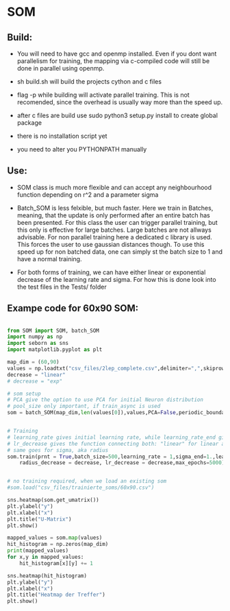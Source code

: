# SOM

## Build:
- You will need to have gcc and openmp installed. Even if you dont want parallelism for training, the mapping via c-compiled code will still be done in parallel using openmp.

- sh build.sh will build the projects cython and c files<br/>

- flag -p while building will activate parallel training. This is not recomended, since the overhead is usually way more than the speed up. <br/>

- after c files are build use sudo python3 setup.py install to create global package<br/>

- there is no installation script yet<br/>

- you need to alter you PYTHONPATH manually<br/>

## Use:
- SOM class is much more flexible and can accept any neighbourhood function depending on r^2 and a parameter sigma

- Batch_SOM is less felxible, but much faster. Here we train in Batches, meaning, that the update is only performed after an entire batch has been presented. For this class the user can trigger parallel training, but this only is effective for large batches. Large batches are not allways advisable.
For non parallel training here a dedicated c library is used. This forces the user to use gaussian distances though. To use this speed up for non batched data, one can simply st the batch size to 1 and have a normal training.

- For both forms of training, we can have either linear or exponential decrease of the learning rate and sigma. 
For how this is done look into the test files in the Tests/ folder

## Exampe code for 60x90 SOM:

```python
	
from SOM import SOM, batch_SOM
import numpy as np
import seborn as sns
import matplotlib.pyplot as plt

map_dim = (60,90)
values = np.loadtxt("csv_files/2lep_complete.csv",delimiter=",",skiprows=1)
decrease = "linear"
# decrease = "exp"

# som setup
# PCA give the option to use PCA for initial Neuron distribution
# pool_size only important, if train_async is used
som = batch_SOM(map_dim,len(values[0]),values,PCA=False,periodic_boundarys=True)


# Training 
# learning_rate gives initial learning rate, while learning_rate_end gives learning rate in last epoch
# lr_decrease gives the function connecting both: "linear" for linear and "exp" for exponential
# same goes for sigma, aka radius
som.train(prnt = True,batch_size=500,learning_rate = 1,sigma_end=1.,learning_rate_end = 0.0001,sigma=8,
	radius_decrease = decrease, lr_decrease = decrease,max_epochs=5000)


# no training required, when we load an existing som
#som.load("csv_files/trainierte_soms/60x90.csv")

sns.heatmap(som.get_umatrix())
plt.ylabel("y")
plt.xlabel("x")
plt.title("U-Matrix")
plt.show()

mapped_values = som.map(values)
hit_histogram = np.zeros(map_dim)
print(mapped_values)
for x,y in mapped_values:
	hit_histogram[x][y] += 1

sns.heatmap(hit_histogram)
plt.ylabel("y")
plt.xlabel("x")
plt.title("Heatmap der Treffer")
plt.show()

	
```
